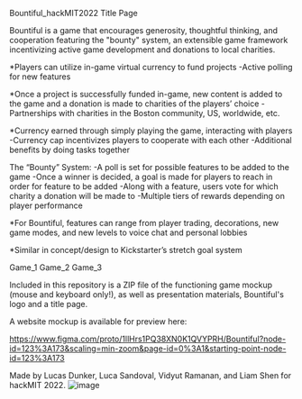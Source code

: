 Bountiful_hackMIT2022
Title Page

Bountiful is a game that encourages generosity, thoughtful thinking, and cooperation featuring the "bounty" system, an extensible game framework incentivizing active game development and donations to local charities.

*Players can utilize in-game virtual currency to fund projects -Active polling for new features

*Once a project is successfully funded in-game, new content is added to the game and a donation is made to charities of the players’ choice -Partnerships with charities in the Boston community, US, worldwide, etc.

*Currency earned through simply playing the game, interacting with players -Currency cap incentivizes players to cooperate with each other -Additional benefits by doing tasks together

The “Bounty” System: -A poll is set for possible features to be added to the game -Once a winner is decided, a goal is made for players to reach in order for feature to be added -Along with a feature, users vote for which charity a donation will be made to -Multiple tiers of rewards depending on player performance

*For Bountiful, features can range from player trading, decorations, new game modes, and new levels to voice chat and personal lobbies

*Similar in concept/design to Kickstarter’s stretch goal system

Game_1 Game_2 Game_3

Included in this repository is a ZIP file of the functioning game mockup (mouse and keyboard only!), as well as presentation materials, Bountiful's logo and a title page.

A website mockup is available for preview here:

https://www.figma.com/proto/1llHrs1PQ38XN0K1QVYPRH/Bountiful?node-id=123%3A173&scaling=min-zoom&page-id=0%3A1&starting-point-node-id=123%3A173

Made by Lucas Dunker, Luca Sandoval, Vidyut Ramanan, and Liam Shen for hackMIT 2022.
![image](https://github.com/liamshen10/HackMIT-2022-Bountiful/assets/107076001/08840a71-ffad-4788-be65-33017c9f6f0f)

